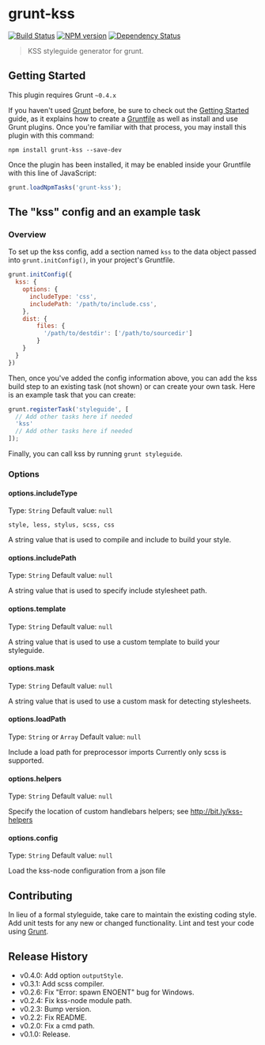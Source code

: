 # grunt-kss

[![Build Status](https://secure.travis-ci.org/t32k/grunt-kss.svg?branch=master)](http://travis-ci.org/t32k/grunt-kss) 
[![NPM version](https://badge.fury.io/js/grunt-kss.svg)](http://badge.fury.io/js/grunt-kss)
[![Dependency Status](https://david-dm.org/t32k/grunt-kss.svg)](https://david-dm.org/t32k/grunt-kss)

> KSS styleguide generator for grunt.

## Getting Started
This plugin requires Grunt `~0.4.x`

If you haven't used [Grunt](http://gruntjs.com/) before, be sure to check out the [Getting Started](http://gruntjs.com/getting-started) guide, as it explains how to create a [Gruntfile](http://gruntjs.com/sample-gruntfile) as well as install and use Grunt plugins. Once you're familiar with that process, you may install this plugin with this command:

```shell
npm install grunt-kss --save-dev
```

Once the plugin has been installed, it may be enabled inside your Gruntfile with this line of JavaScript:

```js
grunt.loadNpmTasks('grunt-kss');
```

## The "kss" config and an example task

### Overview
To set up the kss config, add a section named `kss` to the data object passed into `grunt.initConfig()`, in your project's Gruntfile.

```js
grunt.initConfig({
  kss: {
    options: {
      includeType: 'css',
      includePath: '/path/to/include.css',
    },
    dist: {
	    files: {
	      '/path/to/destdir': ['/path/to/sourcedir']
	    }
  	}
  }
})
```

Then, once you've added the config information above, you can add the kss build step to an existing task (not shown) or can create your own task. Here is an example task that you can create:

```js
grunt.registerTask('styleguide', [
  // Add other tasks here if needed
  'kss'
  // Add other tasks here if needed
]);
```

Finally, you can call kss by running `grunt styleguide`.

### Options

#### options.includeType
Type: `String`
Default value: `null`

`style, less, stylus, scss, css`

A string value that is used to compile and include to build your style.

#### options.includePath
Type: `String`
Default value: `null`

A string value that is used to specify include stylesheet path.

#### options.template
Type: `String`
Default value: `null`

A string value that is used to use a custom template to build your styleguide.

#### options.mask
Type: `String`
Default value: `null`

A string value that is used to use a custom mask for detecting stylesheets.

#### options.loadPath
Type: `String` or `Array`
Default value: `null`

Include a load path for preprocessor imports
Currently only scss is supported.

#### options.helpers
Type: `String`
Default value: `null`

Specify the location of custom handlebars helpers; see
http://bit.ly/kss-helpers   
                   
#### options.config
Type: `String`
Default value: `null`

Load the kss-node configuration from a json file

## Contributing
In lieu of a formal styleguide, take care to maintain the existing coding style. Add unit tests for any new or changed functionality. Lint and test your code using [Grunt](http://gruntjs.com/).

## Release History

+ v0.4.0: Add option `outputStyle`.
+ v0.3.1: Add scss compiler.
+ v0.2.6: Fix "Error: spawn ENOENT" bug for Windows.
+ v0.2.4: Fix kss-node module path.
+ v0.2.3: Bump version.
+ v0.2.2: Fix README.
+ v0.2.0: Fix a cmd path.
+ v0.1.0: Release.